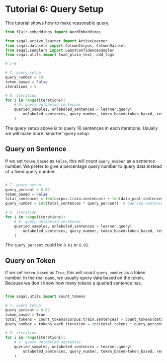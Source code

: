 # Tutorial 6: Query Setup

This tutorial shows how to make reasonable query.

```python
from flair.embeddings import WordEmbeddings

from seqal.active_learner import ActiveLearner
from seqal.datasets import ColumnCorpus, ColumnDataset
from seqal.samplers import LeastConfidenceSampler
from seqal.utils import load_plain_text, add_tags

# 1~6

# 7. query setup
query_number = 10
token_based = False
iterations = 5

# 8. iteration
for i in range(iterations):
    # 9. query unlabeled sentences
    queried_samples, unlabeled_sentences = learner.query(
        unlabeled_sentences, query_number, token_based=token_based, research_mode=False
    )
```

The query setup above is to query 10 sentences in each iterations. Usually we will make more 'smarter' query setup.


## Query on Sentence

If we set `token_based` as `False`, this will count `query_number` as a sentence number. We prefer to give a percentage query number to query data instead of a fixed query number. 

```python

# 7. query setup
query_percent = 0.02
token_based = False
total_sentences = len(corpus.train.sentences) + len(data_pool.sentences)
query_number = int(total_sentences * query_percent)  # queried sentences in each iteration

# 8. iteration
for i in range(iterations):
    # 9. query unlabeled sentences
    queried_samples, unlabeled_sentences = learner.query(
        unlabeled_sentences, query_number, token_based=token_based, research_mode=False
    )
```

The `query_percent` could be `0.01` or `0.02`.


## Query on Token

If we set `token_based` as `True`, this will count `query_number` as a token number. In the real case, we usually query data based on the token. Because we don't know how many tokens a queried sentence has.


```python

from seqal.utils import count_tokens

# 7. query setup
query_percent = 0.02
token_based = True
total_tokens = count_tokens(corpus.train.sentences) + count_tokens(data_pool.sentences)
query_number = tokens_each_iteration = int(total_tokens * query_percent)  # queried tokens in each iteration

# 8. iteration
for i in range(iterations):
    # 9. query unlabeled sentences
    queried_samples, unlabeled_sentences = learner.query(
        unlabeled_sentences, query_number, token_based=token_based, research_mode=False
    )
```
